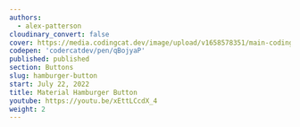 ```yaml
---
authors:
  - alex-patterson
cloudinary_convert: false
cover: https://media.codingcat.dev/image/upload/v1658578351/main-codingcatdev-photo/hamburger-button.png
codepen: 'codercatdev/pen/qBojyaP'
published: published
section: Buttons
slug: hamburger-button
start: July 22, 2022
title: Material Hamburger Button
youtube: https://youtu.be/xEttLCcdX_4
weight: 2
---
```

